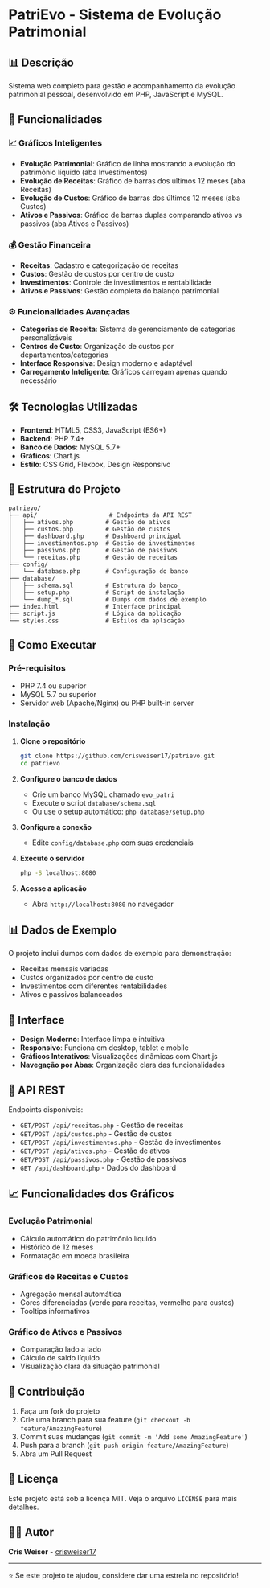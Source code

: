 # PatriEvo - Sistema de Evolução Patrimonial

## 📊 Descrição
Sistema web completo para gestão e acompanhamento da evolução patrimonial pessoal, desenvolvido em PHP, JavaScript e MySQL.

## 🚀 Funcionalidades

### 📈 Gráficos Inteligentes
- **Evolução Patrimonial**: Gráfico de linha mostrando a evolução do patrimônio líquido (aba Investimentos)
- **Evolução de Receitas**: Gráfico de barras dos últimos 12 meses (aba Receitas)
- **Evolução de Custos**: Gráfico de barras dos últimos 12 meses (aba Custos)
- **Ativos e Passivos**: Gráfico de barras duplas comparando ativos vs passivos (aba Ativos e Passivos)

### 💰 Gestão Financeira
- **Receitas**: Cadastro e categorização de receitas
- **Custos**: Gestão de custos por centro de custo
- **Investimentos**: Controle de investimentos e rentabilidade
- **Ativos e Passivos**: Gestão completa do balanço patrimonial

### ⚙️ Funcionalidades Avançadas
- **Categorias de Receita**: Sistema de gerenciamento de categorias personalizáveis
- **Centros de Custo**: Organização de custos por departamentos/categorias
- **Interface Responsiva**: Design moderno e adaptável
- **Carregamento Inteligente**: Gráficos carregam apenas quando necessário

## 🛠️ Tecnologias Utilizadas

- **Frontend**: HTML5, CSS3, JavaScript (ES6+)
- **Backend**: PHP 7.4+
- **Banco de Dados**: MySQL 5.7+
- **Gráficos**: Chart.js
- **Estilo**: CSS Grid, Flexbox, Design Responsivo

## 📁 Estrutura do Projeto

```
patrievo/
├── api/                    # Endpoints da API REST
│   ├── ativos.php         # Gestão de ativos
│   ├── custos.php         # Gestão de custos
│   ├── dashboard.php      # Dashboard principal
│   ├── investimentos.php  # Gestão de investimentos
│   ├── passivos.php       # Gestão de passivos
│   └── receitas.php       # Gestão de receitas
├── config/
│   └── database.php       # Configuração do banco
├── database/
│   ├── schema.sql         # Estrutura do banco
│   ├── setup.php          # Script de instalação
│   └── dump_*.sql         # Dumps com dados de exemplo
├── index.html             # Interface principal
├── script.js              # Lógica da aplicação
└── styles.css             # Estilos da aplicação
```

## 🚀 Como Executar

### Pré-requisitos
- PHP 7.4 ou superior
- MySQL 5.7 ou superior
- Servidor web (Apache/Nginx) ou PHP built-in server

### Instalação

1. **Clone o repositório**
   ```bash
   git clone https://github.com/crisweiser17/patrievo.git
   cd patrievo
   ```

2. **Configure o banco de dados**
   - Crie um banco MySQL chamado `evo_patri`
   - Execute o script `database/schema.sql`
   - Ou use o setup automático: `php database/setup.php`

3. **Configure a conexão**
   - Edite `config/database.php` com suas credenciais

4. **Execute o servidor**
   ```bash
   php -S localhost:8080
   ```

5. **Acesse a aplicação**
   - Abra `http://localhost:8080` no navegador

## 📊 Dados de Exemplo

O projeto inclui dumps com dados de exemplo para demonstração:
- Receitas mensais variadas
- Custos organizados por centro de custo
- Investimentos com diferentes rentabilidades
- Ativos e passivos balanceados

## 🎨 Interface

- **Design Moderno**: Interface limpa e intuitiva
- **Responsivo**: Funciona em desktop, tablet e mobile
- **Gráficos Interativos**: Visualizações dinâmicas com Chart.js
- **Navegação por Abas**: Organização clara das funcionalidades

## 🔧 API REST

Endpoints disponíveis:
- `GET/POST /api/receitas.php` - Gestão de receitas
- `GET/POST /api/custos.php` - Gestão de custos
- `GET/POST /api/investimentos.php` - Gestão de investimentos
- `GET/POST /api/ativos.php` - Gestão de ativos
- `GET/POST /api/passivos.php` - Gestão de passivos
- `GET /api/dashboard.php` - Dados do dashboard

## 📈 Funcionalidades dos Gráficos

### Evolução Patrimonial
- Cálculo automático do patrimônio líquido
- Histórico de 12 meses
- Formatação em moeda brasileira

### Gráficos de Receitas e Custos
- Agregação mensal automática
- Cores diferenciadas (verde para receitas, vermelho para custos)
- Tooltips informativos

### Gráfico de Ativos e Passivos
- Comparação lado a lado
- Cálculo de saldo líquido
- Visualização clara da situação patrimonial

## 🤝 Contribuição

1. Faça um fork do projeto
2. Crie uma branch para sua feature (`git checkout -b feature/AmazingFeature`)
3. Commit suas mudanças (`git commit -m 'Add some AmazingFeature'`)
4. Push para a branch (`git push origin feature/AmazingFeature`)
5. Abra um Pull Request

## 📝 Licença

Este projeto está sob a licença MIT. Veja o arquivo `LICENSE` para mais detalhes.

## 👨‍💻 Autor

**Cris Weiser** - [crisweiser17](https://github.com/crisweiser17)

---

⭐ Se este projeto te ajudou, considere dar uma estrela no repositório!